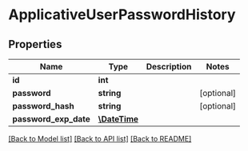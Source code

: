 # ApplicativeUserPasswordHistory

## Properties
Name | Type | Description | Notes
------------ | ------------- | ------------- | -------------
**id** | **int** |  | 
**password** | **string** |  | [optional] 
**password_hash** | **string** |  | [optional] 
**password_exp_date** | [**\DateTime**](\DateTime.md) |  | 

[[Back to Model list]](../README.md#documentation-for-models) [[Back to API list]](../README.md#documentation-for-api-endpoints) [[Back to README]](../README.md)


